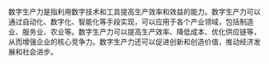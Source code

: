 数字生产力是指利用数字技术和工具提高生产效率和效益的能力。数字生产力可以通过自动化、数字化、智能化等手段实现，可以应用于各个产业领域，包括制造业、服务业、农业等。数字生产力可以提高生产效率、降低成本、优化供应链等，从而增强企业的核心竞争力。数字生产力还可以促进创新和创造价值，推动经济发展和社会进步。

